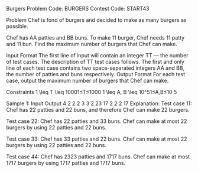 Burgers
Problem Code:
BURGERS
Contest Code:
START43


Problem
Chef is fond of burgers and decided to make as many burgers as possible.

Chef has AA patties and BB buns. To make 11 burger, Chef needs 11 patty and 11 bun.
Find the maximum number of burgers that Chef can make.

Input Format
The first line of input will contain an integer TT — the number of test cases. The description of TT test cases follows.
The first and only line of each test case contains two space-separated integers AA and BB, the number of patties and buns respectively.
Output Format
For each test case, output the maximum number of burgers that Chef can make.

Constraints
1 \leq T \leq 10001≤T≤1000
1 \leq A, B \leq 10^51≤A,B≤10 
5
 
Sample 1:
Input
Output
4
2 2
2 3
3 2
23 17
2
2
2
17
Explanation:
Test case 11: Chef has 22 patties and 22 buns, and therefore Chef can make 22 burgers.

Test case 22: Chef has 22 patties and 33 buns. Chef can make at most 22 burgers by using 22 patties and 22 buns.

Test case 33: Chef has 33 patties and 22 buns. Chef can make at most 22 burgers by using 22 patties and 22 buns.

Test case 44: Chef has 2323 patties and 1717 buns. Chef can make at most 1717 burgers by using 1717 patties and 1717 buns.
